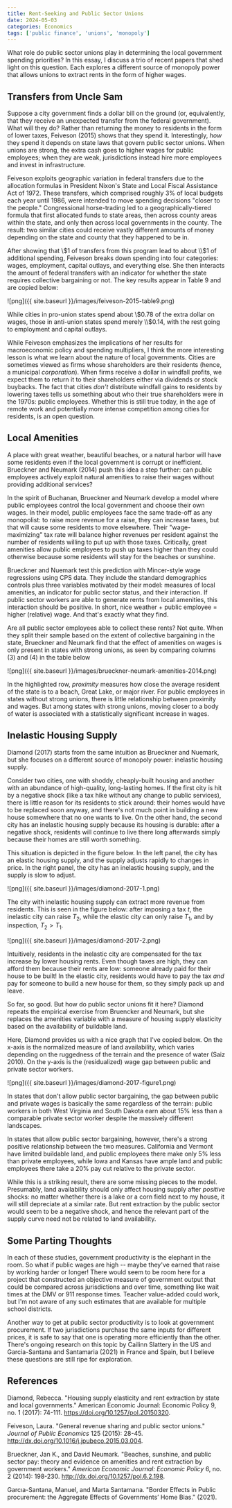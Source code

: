 ```yaml
---
title: Rent-Seeking and Public Sector Unions
date: 2024-05-03
categories: Economics
tags: ['public finance', 'unions', 'monopoly']
---
```


What role do public sector unions play in determining the local government spending priorities? In this essay, I discuss a trio of recent papers that shed light on this question. Each explores a different source of monopoly power that allows unions to extract rents in the form of higher wages.

## Transfers from Uncle Sam

Suppose a city government finds a dollar bill on the ground (or, equivalently, that they receive an unexpected transfer from the federal government). What will they do? Rather than returning the money to residents in the form of lower taxes, Feiveson (2015) shows that they spend it. Interestingly, *how* they spend it depends on state laws that govern public sector unions. When unions are strong, the extra cash goes to higher wages for public employees; when they are weak, jurisdictions instead hire more employees and invest in infrastructure.

Feiveson exploits geographic variation in federal transfers due to the allocation formulas in President Nixon's State and Local Fiscal Assistance Act of 1972. These transfers, which comprised roughly 3% of local budgets each year until 1986, were intended to move spending decisions "closer to the people." Congressional horse-trading led to a geographically-tiered formula that first allocated funds to state areas, then across county areas within the state, and only then across local governments in the county. The result: two similar cities could receive vastly different amounts of money depending on the state and county that they happened to be in.

After showing that \\$1 of transfers from this program lead to about \\$1 of additional spending, Feiveson breaks down spending into four categories: wages, employment, capital outlays, and everything else. She then interacts the amount of federal transfers with an indicator for whether the state requires collective bargaining or not. The key results appear in Table 9 and are copied below:

![png]({{ site.baseurl }}/images/feiveson-2015-table9.png)

While cities in pro-union states spend about \\$0.78 of the extra dollar on wages, those in anti-union states spend merely \\$0.14, with the rest going to employment and capital outlays.

While Feiveson emphasizes the implications of her results for macroeconomic policy and spending multipliers, I think the more interesting lesson is what we learn about the nature of local governments. Cities are sometimes viewed as firms whose shareholders are their residents (hence, a municipal *corporation*). When firms receive a dollar in windfall profits, we expect them to return it to their shareholders either via dividends or stock buybacks. The fact that cities *don't* distribute windfall gains to residents by lowering taxes tells us something about who their true shareholders were in the 1970s: public employees. Whether this is still true today, in the age of remote work and potentially more intense competition among cities for residents, is an open question.

## Local Amenities

A place with great weather, beautiful beaches, or a natural harbor will have some residents even if the local government is corrupt or inefficient. Brueckner and Neumark (2014) push this idea a step further: can public employees actively exploit natural amenities to raise their wages without providing additional services?

In the spirit of Buchanan, Brueckner and Neumark develop a model where public employees control the local government and choose their own wages. In their model, public employees face the same trade-off as any monopolist: to raise more revenue for a raise, they can increase taxes, but that will cause some residents to move elsewhere. Their "wage-maximizing" tax rate will balance higher revenues per resident against the number of residents willing to put up with those taxes. Critically, great amenities allow public employees to push up taxes higher than they could otherwise because some residents will stay for the beaches or sunshine.

Brueckner and Nuemark test this prediction with Mincer-style wage regressions using CPS data. They include the standard demographics controls plus three variables motivated by their model: measures of local amenities, an indicator for public sector status, and their interaction. If public sector workers are able to generate rents from local amenities, this interaction should be positive. In short, nice weather + public employee = higher (relative) wage. And that's exactly what they find.

Are all public sector employees able to collect these rents? Not quite. When they split their sample based on the extent of collective bargaining in the state, Brueckner and Neumark find that the effect of amenities on wages is only present in states with strong unions, as seen by comparing columns (3) and (4) in the table below

![png]({{ site.baseurl }}/images/brueckner-neumark-amenities-2014.png)

In the highlighted row, *proximity* measures how close the average resident of the state is to a beach, Great Lake, or major river. For public employees in states without strong unions, there is little relationship between proximity and wages. But among states with strong unions, moving closer to a body of water is associated with a statistically significant increase in wages.

## Inelastic Housing Supply

Diamond (2017) starts from the same intuition as Brueckner and Nuemark, but she focuses on a different source of monopoly power: inelastic housing supply. 

Consider two cities, one with shoddy, cheaply-built housing and another with an abundance of high-quality, long-lasting homes. If the first city is hit by a negative shock (like a tax hike without any change to public services), there is little reason for its residents to stick around: their homes would have to be replaced soon anyway, and there's not much point in building a new house somewhere that no one wants to live. On the other hand, the second city has an inelastic housing supply because its housing is durable: after a negative shock, residents will continue to live there long afterwards simply because their homes are still worth something.

This situation is depicted in the figure below. In the left panel, the city has an elastic housing supply, and the supply adjusts rapidly to changes in price. In the right panel, the city has an inelastic housing supply, and the supply is slow to adjust.

![png]({{ site.baseurl }}/images/diamond-2017-1.png)

The city with inelastic housing supply can extract more revenue from residents. This is seen in the figure below: after imposing a tax $t$, the inelastic city can raise $T_2$, while the elastic city can only raise $T_1$, and by inspection, $T_2 > T_1$.

![png]({{ site.baseurl }}/images/diamond-2017-2.png)

Intuitively, residents in the inelastic city are compensated for the tax increase by lower housing rents. Even though taxes are high, they can afford them because their rents are low: someone already paid for their house to be built! In the elastic city, residents would have to pay the tax *and* pay for someone to build a new house for them, so they simply pack up and leave.

So far, so good. But how do public sector unions fit it here? Diamond repeats the empirical exercise from Bruencker and Neumark, but she replaces the amenities variable with a measure of housing supply elasticity based on the availability of buildable land. 

Here, Diamond provides us with a nice graph that I've copied below. On the x-axis is the normalized measure of land availability, which varies depending on the ruggedness of the terrain and the presence of water (Saiz 2010). On the y-axis is the (residualized) wage gap between public and private sector workers.

![png]({{ site.baseurl }}/images/diamond-2017-figure1.png)

In states that don't allow public sector bargaining, the gap between public and private wages is basically the same regardless of the terrain: public workers in both West Virginia and South Dakota earn about 15% less than a comparable private sector worker despite the massively different landscapes.

In states that allow public sector bargaining, however, there's a strong positive relationship between the two measures. California and Vermont have limited buildable land, and public employees there make only 5% less than private employees, while Iowa and Kansas have ample land and public employees there take a 20% pay cut relative to the private sector.

While this is a striking result, there are some missing pieces to the model. Presumably, land availability should only affect housing supply after *positive* shocks: no matter whether there is a lake or a corn field next to my house, it will still depreciate at a similar rate. But rent extraction by the public sector would seem to be a negative shock, and hence the relevant part of the supply curve need not be related to land availability.

## Some Parting Thoughts

In each of these studies, government productivity is the elephant in the room. So what if public wages are high -- maybe they've earned that raise by working harder or longer! There would seem to be room here for a project that constructed an objective measure of government output that could be compared across jurisdictions and over time, something like wait times at the DMV or 911 response times. Teacher value-added could work, but I'm not aware of any such estimates that are available for multiple school districts.

Another way to get at public sector productivity is to look at government procurement. If two jurisdictions purchase the same inputs for different prices, it is safe to say that one is operating more efficiently than the other. There's ongoing research on this topic by Cailinn Slattery in the US and Garcia-Santana and Santamaria (2021) in France and Spain, but I believe these questions are still ripe for exploration.

## References

Diamond, Rebecca. "Housing supply elasticity and rent extraction by state and local governments." American Economic Journal: Economic Policy 9, no. 1 (2017): 74-111. https://doi.org/10.1257/pol.20150320.

Feiveson, Laura. "General revenue sharing and public sector unions." *Journal of Public Economics* 125 (2015): 28-45. http://dx.doi.org/10.1016/j.jpubeco.2015.03.004.

Brueckner, Jan K., and David Neumark. "Beaches, sunshine, and public sector pay: theory and evidence on amenities and rent extraction by government workers." *American Economic Journal: Economic Policy* 6, no. 2 (2014): 198-230. http://dx.doi.org/10.1257/pol.6.2.198.

Garcıa-Santana, Manuel, and Marta Santamarıa. "Border Effects in Public procurement: the Aggregate Effects of Governments’ Home Bias." (2021).

